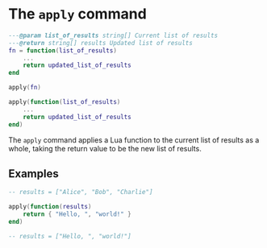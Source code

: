 # The `apply` command

```lua
---@param list_of_results string[] Current list of results
---@return string[] results Updated list of results
fn = function(list_of_results)
    ...
    return updated_list_of_results
end

apply(fn)
```

```lua
apply(function(list_of_results)
    ...
    return updated_list_of_results
end)
```

The `apply` command applies a Lua function to the current list of results as a whole, taking
the return value to be the new list of results.

## Examples

```lua
-- results = ["Alice", "Bob", "Charlie"]

apply(function(results)
    return { "Hello, ", "world!" }
end)

-- results = ["Hello, ", "world!"]
```
